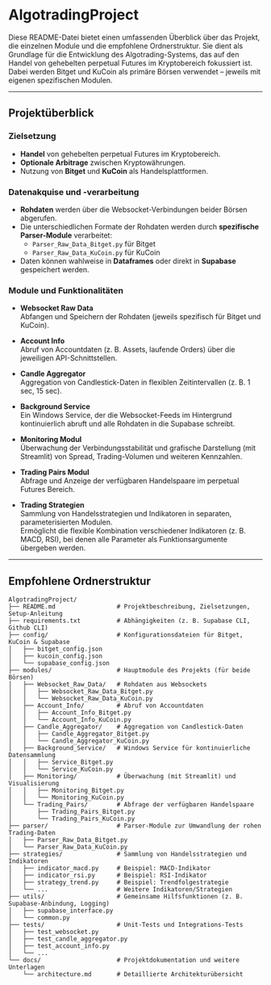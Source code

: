 # AlgotradingProject

Diese README-Datei bietet einen umfassenden Überblick über das Projekt, die einzelnen Module und die empfohlene Ordnerstruktur. Sie dient als Grundlage für die Entwicklung des Algotrading-Systems, das auf den Handel von gehebelten perpetual Futures im Kryptobereich fokussiert ist. Dabei werden Bitget und KuCoin als primäre Börsen verwendet – jeweils mit eigenen spezifischen Modulen.

---

## Projektüberblick

### Zielsetzung
- **Handel** von gehebelten perpetual Futures im Kryptobereich.
- **Optionale Arbitrage** zwischen Kryptowährungen.
- Nutzung von **Bitget** und **KuCoin** als Handelsplattformen.

### Datenakquise und -verarbeitung
- **Rohdaten** werden über die Websocket-Verbindungen beider Börsen abgerufen.
- Die unterschiedlichen Formate der Rohdaten werden durch **spezifische Parser-Module** verarbeitet:
  - `Parser_Raw_Data_Bitget.py` für Bitget
  - `Parser_Raw_Data_KuCoin.py` für KuCoin
- Daten können wahlweise in **Dataframes** oder direkt in **Supabase** gespeichert werden.

### Module und Funktionalitäten
- **Websocket Raw Data**  
  Abfangen und Speichern der Rohdaten (jeweils spezifisch für Bitget und KuCoin).
  
- **Account Info**  
  Abruf von Accountdaten (z. B. Assets, laufende Orders) über die jeweiligen API-Schnittstellen.
  
- **Candle Aggregator**  
  Aggregation von Candlestick-Daten in flexiblen Zeitintervallen (z. B. 1 sec, 15 sec).
  
- **Background Service**  
  Ein Windows Service, der die Websocket-Feeds im Hintergrund kontinuierlich abruft und alle Rohdaten in die Supabase schreibt.
  
- **Monitoring Modul**  
  Überwachung der Verbindungsstabilität und grafische Darstellung (mit Streamlit) von Spread, Trading-Volumen und weiteren Kennzahlen.
  
- **Trading Pairs Modul**  
  Abfrage und Anzeige der verfügbaren Handelspaare im perpetual Futures Bereich.
  
- **Trading Strategien**  
  Sammlung von Handelsstrategien und Indikatoren in separaten, parameterisierten Modulen.  
  Ermöglicht die flexible Kombination verschiedener Indikatoren (z. B. MACD, RSI), bei denen alle Parameter als Funktionsargumente übergeben werden.

---

## Empfohlene Ordnerstruktur

```plaintext
AlgotradingProject/
├── README.md                 # Projektbeschreibung, Zielsetzungen, Setup-Anleitung
├── requirements.txt          # Abhängigkeiten (z. B. Supabase CLI, Github CLI)
├── config/                   # Konfigurationsdateien für Bitget, KuCoin & Supabase
│   ├── bitget_config.json
│   ├── kucoin_config.json
│   └── supabase_config.json
├── modules/                  # Hauptmodule des Projekts (für beide Börsen)
│   ├── Websocket_Raw_Data/   # Rohdaten aus Websockets
│   │   ├── Websocket_Raw_Data_Bitget.py
│   │   └── Websocket_Raw_Data_KuCoin.py
│   ├── Account_Info/         # Abruf von Accountdaten
│   │   ├── Account_Info_Bitget.py
│   │   └── Account_Info_KuCoin.py
│   ├── Candle_Aggregator/    # Aggregation von Candlestick-Daten
│   │   ├── Candle_Aggregator_Bitget.py
│   │   └── Candle_Aggregator_KuCoin.py
│   ├── Background_Service/   # Windows Service für kontinuierliche Datensammlung
│   │   ├── Service_Bitget.py
│   │   └── Service_KuCoin.py
│   ├── Monitoring/           # Überwachung (mit Streamlit) und Visualisierung
│   │   ├── Monitoring_Bitget.py
│   │   └── Monitoring_KuCoin.py
│   └── Trading_Pairs/        # Abfrage der verfügbaren Handelspaare
│       ├── Trading_Pairs_Bitget.py
│       └── Trading_Pairs_KuCoin.py
├── parser/                   # Parser-Module zur Umwandlung der rohen Trading-Daten
│   ├── Parser_Raw_Data_Bitget.py
│   └── Parser_Raw_Data_KuCoin.py
├── strategies/               # Sammlung von Handelsstrategien und Indikatoren
│   ├── indicator_macd.py     # Beispiel: MACD-Indikator
│   ├── indicator_rsi.py      # Beispiel: RSI-Indikator
│   ├── strategy_trend.py     # Beispiel: Trendfolgestrategie
│   └── ...                   # Weitere Indikatoren/Strategien
├── utils/                    # Gemeinsame Hilfsfunktionen (z. B. Supabase-Anbindung, Logging)
│   ├── supabase_interface.py
│   └── common.py
├── tests/                    # Unit-Tests und Integrations-Tests
│   ├── test_websocket.py
│   ├── test_candle_aggregator.py
│   ├── test_account_info.py
│   └── ... 
└── docs/                     # Projektdokumentation und weitere Unterlagen
    └── architecture.md       # Detaillierte Architekturübersicht
